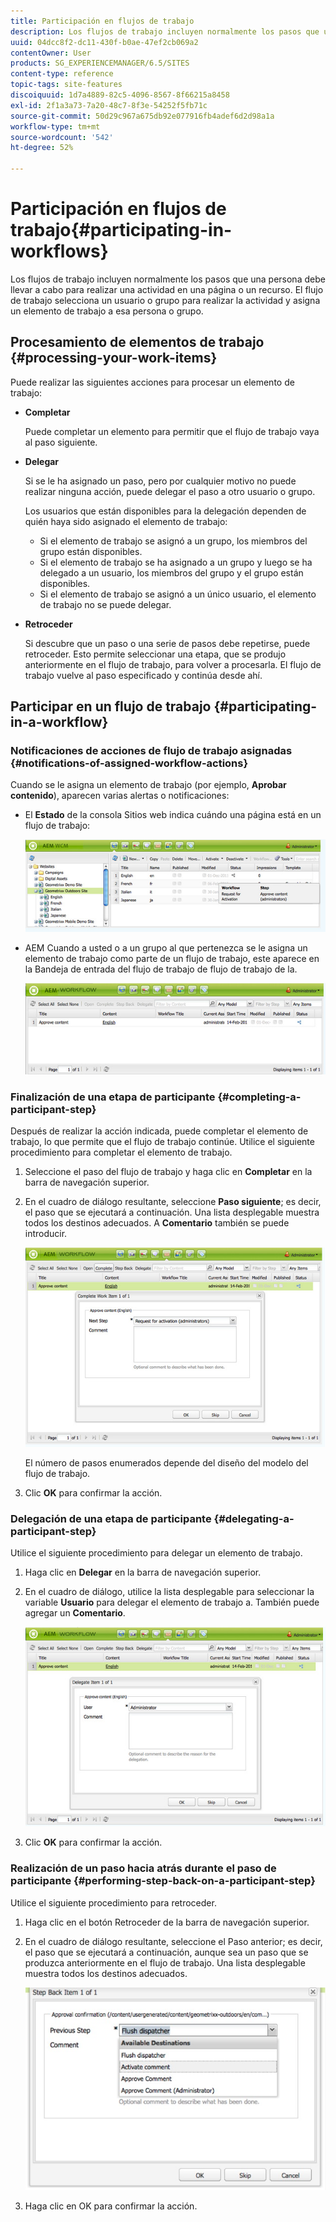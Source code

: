 ```yaml
---
title: Participación en flujos de trabajo
description: Los flujos de trabajo incluyen normalmente los pasos que una persona debe llevar a cabo para realizar una actividad en una página o un recurso. El flujo de trabajo selecciona un usuario o grupo para realizar la actividad y asigna un elemento de trabajo a esa persona o grupo.
uuid: 04dcc8f2-dc11-430f-b0ae-47ef2cb069a2
contentOwner: User
products: SG_EXPERIENCEMANAGER/6.5/SITES
content-type: reference
topic-tags: site-features
discoiquuid: 1d7a4889-82c5-4096-8567-8f66215a8458
exl-id: 2f1a3a73-7a20-48c7-8f3e-54252f5fb71c
source-git-commit: 50d29c967a675db92e077916fb4adef6d2d98a1a
workflow-type: tm+mt
source-wordcount: '542'
ht-degree: 52%

---
```


# Participación en flujos de trabajo{#participating-in-workflows}

Los flujos de trabajo incluyen normalmente los pasos que una persona debe llevar a cabo para realizar una actividad en una página o un recurso. El flujo de trabajo selecciona un usuario o grupo para realizar la actividad y asigna un elemento de trabajo a esa persona o grupo.

## Procesamiento de elementos de trabajo {#processing-your-work-items}

Puede realizar las siguientes acciones para procesar un elemento de trabajo:

* **Completar**

  Puede completar un elemento para permitir que el flujo de trabajo vaya al paso siguiente.

* **Delegar**

  Si se le ha asignado un paso, pero por cualquier motivo no puede realizar ninguna acción, puede delegar el paso a otro usuario o grupo.

  Los usuarios que están disponibles para la delegación dependen de quién haya sido asignado el elemento de trabajo:

   * Si el elemento de trabajo se asignó a un grupo, los miembros del grupo están disponibles.
   * Si el elemento de trabajo se ha asignado a un grupo y luego se ha delegado a un usuario, los miembros del grupo y el grupo están disponibles.
   * Si el elemento de trabajo se asignó a un único usuario, el elemento de trabajo no se puede delegar.

* **Retroceder**

  Si descubre que un paso o una serie de pasos debe repetirse, puede retroceder. Esto permite seleccionar una etapa, que se produjo anteriormente en el flujo de trabajo, para volver a procesarla. El flujo de trabajo vuelve al paso especificado y continúa desde ahí.

## Participar en un flujo de trabajo {#participating-in-a-workflow}

### Notificaciones de acciones de flujo de trabajo asignadas {#notifications-of-assigned-workflow-actions}

Cuando se le asigna un elemento de trabajo (por ejemplo, **Aprobar contenido**), aparecen varias alertas o notificaciones:

* El **Estado** de la consola Sitios web indica cuándo una página está en un flujo de trabajo:

  ![workflowstatus-1](assets/workflowstatus-1.png)

* AEM Cuando a usted o a un grupo al que pertenezca se le asigna un elemento de trabajo como parte de un flujo de trabajo, este aparece en la Bandeja de entrada del flujo de trabajo de flujo de trabajo de la.

  ![workflowinbox](assets/workflowinbox.png)

### Finalización de una etapa de participante {#completing-a-participant-step}

Después de realizar la acción indicada, puede completar el elemento de trabajo, lo que permite que el flujo de trabajo continúe. Utilice el siguiente procedimiento para completar el elemento de trabajo.

1. Seleccione el paso del flujo de trabajo y haga clic en **Completar** en la barra de navegación superior.
1. En el cuadro de diálogo resultante, seleccione **Paso siguiente**; es decir, el paso que se ejecutará a continuación. Una lista desplegable muestra todos los destinos adecuados. A **Comentario** también se puede introducir.

   ![workflow complete](assets/workflowcomplete.png)

   El número de pasos enumerados depende del diseño del modelo del flujo de trabajo.

1. Clic **OK** para confirmar la acción.

### Delegación de una etapa de participante  {#delegating-a-participant-step}

Utilice el siguiente procedimiento para delegar un elemento de trabajo.

1. Haga clic en **Delegar** en la barra de navegación superior.
1. En el cuadro de diálogo, utilice la lista desplegable para seleccionar la variable **Usuario** para delegar el elemento de trabajo a. También puede agregar un **Comentario**.

   ![workflowdelegate](assets/workflowdelegate.png)

1. Clic **OK** para confirmar la acción.

### Realización de un paso hacia atrás durante el paso de participante {#performing-step-back-on-a-participant-step}

Utilice el siguiente procedimiento para retroceder.

1. Haga clic en el botón Retroceder de la barra de navegación superior.
1. En el cuadro de diálogo resultante, seleccione el Paso anterior; es decir, el paso que se ejecutará a continuación, aunque sea un paso que se produzca anteriormente en el flujo de trabajo. Una lista desplegable muestra todos los destinos adecuados.

   ![screen_shot_2018-08-10at155325](assets/screen_shot_2018-08-10at155325.jpg)

1. Haga clic en OK para confirmar la acción.
